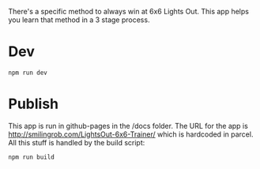There's a specific method to always win at 6x6 Lights Out.
This app helps you learn that method in a 3 stage process.

# Dev

```
npm run dev
```

# Publish

This app is run in github-pages in the /docs folder.
The URL for the app is http://smilingrob.com/LightsOut-6x6-Trainer/ which is hardcoded in parcel.
All this stuff is handled by the build script:
```
npm run build
```

